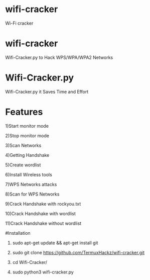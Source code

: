 # wifi-cracker

Wi-Fi cracker

# wifi-cracker

Wifi-Cracker.py to Hack WPS/WPA/WPA2 Networks

# Wifi-Cracker.py

Wifi-Cracker.py it Saves Time and Effort

# Features

1)Start monitor mode

2)Stop monitor mode

3)Scan Networks   

4)Getting Handshake

5)Create wordlist

6)Install Wireless tools   

7)WPS Networks attacks 

8)Scan for WPS Networks

9)Crack Handshake with rockyou.txt

10)Crack Handshake with wordlist

11)Crack Handshake without wordlist

#Installation

1) sudo apt-get update && apt-get install git

2) sudo git clone https://github.com/TermuxHackz/wifi-cracker.git

3) cd Wifi-Cracker/


4) sudo python3 wifi-cracker.py